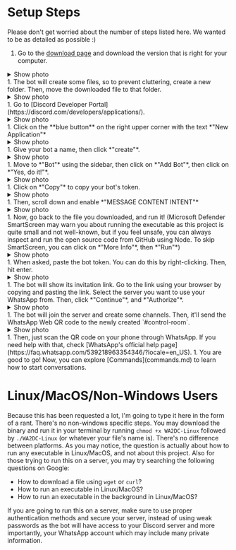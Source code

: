 # Setup Steps
Please don't get worried about the number of steps listed here. We wanted to be as detailed as possible :)

1. Go to the [download page](https://github.com/arespawn/WhatsAppToDiscord/releases/latest) and download the version that is right for your computer.
<details>
  <summary>Show photo</summary>
  <img src="_media/1.jpg" alt="Image showing which version to download" />
</details>
1. The bot will create some files, so to prevent cluttering, create a new folder. Then, move the downloaded file to that folder.
<details>
  <summary>Show photo</summary>
  <img src="_media/2.jpg" alt="Image showing folder with WA2DC in it" />
</details>
1. Go to [Discord Developer Portal](https://discord.com/developers/applications/).
<details>
  <summary>Show photo</summary>
  <img src="_media/3.jpg" alt="Image showing Discord Developer Portal" />
</details>
1. Click on the **blue button** on the right upper corner with the text *"New Application"*
<details>
  <summary>Show photo</summary>
  <img src="_media/4.jpg" alt="Image showing the New Application button" />
</details>
1. Give your bot a name, then click *"create"*.
<details>
  <summary>Show photo</summary>
  <img src="_media/5.jpg" alt="Image showing the modal to type your bot's name" />
</details>
1. Move to *"Bot"* using the sidebar, then click on *"Add Bot"*, then click on *"Yes, do it!"*.
<details>
  <summary>Show photo</summary>
  <img src="_media/6.jpg" alt="Image showing the add bot screen" />
  <img src="_media/6.1.jpg" alt="Image showing the add bot screen" />
</details>
1. Click on *"Copy"* to copy your bot's token.
<details>
  <summary>Show photo</summary>
  <img src="_media/7.jpg" alt="Image showing the add bot screen" />
</details>
1. Then, scroll down and enable *"MESSAGE CONTENT INTENT"*
<details>
  <summary>Show photo</summary>
  <img src="_media/7.1.jpg" alt="Image showing the message content intent checkbox" />
</details>
1. Now, go back to the file you downloaded, and run it! (Microsoft Defender SmartScreen may warn you about running the executable as this project is quite small and not well-known, but if you feel unsafe, you can always inspect and run the open source code from GitHub using Node. To skip SmartScreen, you can click on *"More Info"*, then *"Run"*)
<details>
  <summary>Show photo</summary>
  <img src="_media/8.jpg" alt="Image showing the bot's console" />
</details>
1. When asked, paste the bot token. You can do this by right-clicking. Then, hit enter.
<details>
  <summary>Show photo</summary>
  <img src="_media/9.jpg" alt="Image showing the bot's console with token supplied." />
</details>
1. The bot will show its invitation link. Go to the link using your browser by copying and pasting the link. Select the server you want to use your WhatsApp from. Then, click *"Continue"*, and *"Authorize"*.
<details>
  <summary>Show photo</summary>
  <img src="_media/10.jpg" alt="Image showing the bot's console with the invitation url sent by the bot." />
  <img src="_media/10.1.jpg" alt="Image showing the bot's console with the invitation url sent by the bot." />
</details>
1. The bot will join the server and create some channels. Then, it'll send the WhatsApp Web QR code to the newly created `#control-room`.
<details>
  <summary>Show photo</summary>
  <img src="_media/11.jpg" alt="Image showing #control-room with WhatsApp Web QR code" />
</details>
1. Then, just scan the QR code on your phone through WhatsApp. If you need help with that, check [WhatsApp's official help page](https://faq.whatsapp.com/539218963354346/?locale=en_US).
1. You are good to go! Now, you can explore [Commands](commands.md) to learn how to start conversations.

# Linux/MacOS/Non-Windows Users
Because this has been requested a lot, I'm going to type it here in the form of a rant. There's no non-windows specific steps. You may download the binary and run it in your terminal by running `chmod +x WA2DC-Linux` followed by `./WA2DC-Linux` (or whatever your file's name is). There's no difference between platforms. As you may notice, the question is actually about how to run any executable in Linux/MacOS, and not about this project. Also for those trying to run this on a server, you may try searching the following questions on Google:
- How to download a file using `wget` or `curl`?
- How to run an executable in Linux/MacOS?
- How to run an executable in the background in Linux/MacOS?

If you are going to run this on a server, make sure to use proper authentication methods and secure your server, instead of using weak passwords as the bot will have access to your Discord server and more importantly, your WhatsApp account which may include many private information.
